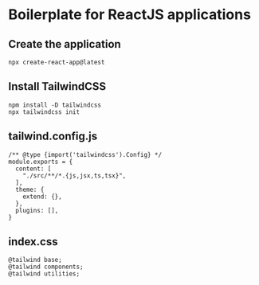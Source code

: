 # Boilerplate for ReactJS applications

## Create the application

```
npx create-react-app@latest
```

## Install TailwindCSS

```
npm install -D tailwindcss
npx tailwindcss init
```

## tailwind.config.js

```
/** @type {import('tailwindcss').Config} */
module.exports = {
  content: [
    "./src/**/*.{js,jsx,ts,tsx}",
  ],
  theme: {
    extend: {},
  },
  plugins: [],
}
```

## index.css

```
@tailwind base;
@tailwind components;
@tailwind utilities;
```
